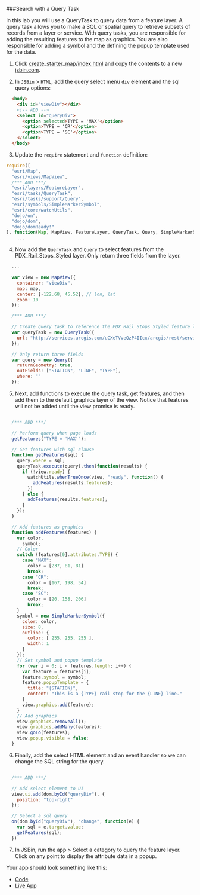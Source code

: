 ###Search with a Query Task

In this lab you will use a QueryTask to query data from a feature layer. A query task allows you to make a SQL or spatial query to retrieve subsets of records from a layer or service. With query tasks, you are responsible for adding the resulting features to the map as graphics. You are also responsible for adding a symbol and the defining the popup template used for the data.

1. Click [create_starter_map/index.html](../create_starter_map/index.html) and copy the contents to a new [jsbin.com](http://jsbin.com).

2. In `JSBin` > `HTML`, add the query select menu `div` element and the sql query options:

  ```html
    <body>
      <div id="viewDiv"></div>
      <!-- ADD -->
      <select id="queryDiv">
        <option selected>TYPE = 'MAX'</option>
        <option>TYPE = 'CR'</option>
        <option>TYPE = 'SC'</option>
      </select>
    </body>
  ```

3. Update the `require` statement and `function` definition:

  ```javascript
  require([
    "esri/Map",
    "esri/views/MapView",
    /*** ADD ***/
    "esri/layers/FeatureLayer",
    "esri/tasks/QueryTask",
    "esri/tasks/support/Query",
    "esri/symbols/SimpleMarkerSymbol",
    "esri/core/watchUtils",
    "dojo/on",
    "dojo/dom",
    "dojo/domReady!"
  ], function(Map, MapView, FeatureLayer, QueryTask, Query, SimpleMarkerSymbol, watchUtils, on, dom) { /*** ADD ***/
      ...
  ```

4. Now add the `QueryTask` and `Query` to select features from the PDX_Rail_Stops_Styled layer. Only return three fields from the layer.

  ```javascript
    ...

    var view = new MapView({
      container: "viewDiv",
      map: map,
      center: [-122.68, 45.52], // lon, lat
      zoom: 10
    });

    /*** ADD ***/

    // Create query task to reference the PDX_Rail_Stops_Styled feature layer      
    var queryTask = new QueryTask({
      url: "http://services.arcgis.com/uCXeTVveQzP4IIcx/arcgis/rest/services/PDX_Rail_Stops_Styled/FeatureServer/0"
    });

    // Only return three fields
    var query = new Query({
      returnGeometry: true,
      outFields: ["STATION", "LINE", "TYPE"],
      where: ""
    });
  ```

5. Next, add functions to execute the query task, get features, and then add them to the default graphics layer of the view. Notice that features will not be added until the view promise is ready.

  ```javascript

    /*** ADD ***/

    // Perform query when page loads
    getFeatures("TYPE = 'MAX'");

    // Get features with sql clause
    function getFeatures(sql) {
      query.where = sql;
      queryTask.execute(query).then(function(results) {
        if (!view.ready) {
          watchUtils.whenTrueOnce(view, "ready", function() {
            addFeatures(results.features);
          })
        } else {
          addFeatures(results.features);
        }
      });
    }

    // Add features as graphics
    function addFeatures(features) {
      var color,
        symbol;
      // Color
      switch (features[0].attributes.TYPE) {
        case "MAX":
          color = [237, 81, 81]
          break;
        case "CR":
          color = [167, 198, 54]
          break;
        case "SC":
          color = [20, 158, 206]
          break;
      }
      symbol = new SimpleMarkerSymbol({
        color: color,
        size: 8,
        outline: {
          color: [ 255, 255, 255 ],
          width: 1
        }
      });
      // Set symbol and popup template
      for (var i = 0; i < features.length; i++) {
        var feature = features[i];
        feature.symbol = symbol;
        feature.popupTemplate = {
          title: "{STATION}",
          content: "This is a {TYPE} rail stop for the {LINE} line."
        }
        view.graphics.add(feature);
      }
      // Add graphics
      view.graphics.removeAll();
      view.graphics.addMany(features);
      view.goTo(features);
      view.popup.visible = false;
    }
  ```

6. Finally, add the select HTML element and an event handler so we can change the SQL string for the query.

  ```javascript

    /*** ADD ***/

    // Add select element to UI
    view.ui.add(dom.byId("queryDiv"), {
      position: "top-right"
    });

    // Select a sql query
    on(dom.byId("queryDiv"), "change", function(e) {
      var sql = e.target.value;
      getFeatures(sql);
    })

  ```

7. In JSBin, run the app > Select a category to query the feature layer. Click on any point to display the attribute data in a popup.

Your app should look something like this:
* [Code](index.html)
* [Live App](http://esri.github.io/geodev-hackerlabs/develop/jsapi/search_with_query_task/index.html)
